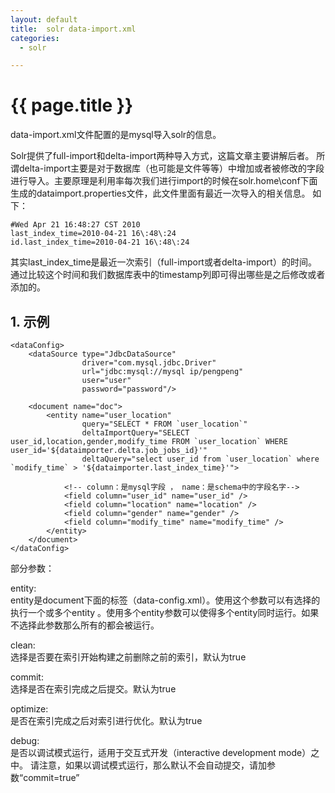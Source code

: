 ```yaml
---
layout: default
title:  solr data-import.xml
categories:
  - solr

---
```

# {{ page.title }}

data-import.xml文件配置的是mysql导入solr的信息。

Solr提供了full-import和delta-import两种导入方式，这篇文章主要讲解后者。
所谓delta-import主要是对于数据库（也可能是文件等等）中增加或者被修改的字段进行导入。主要原理是利用率每次我们进行import的时候在solr.home\conf下面生成的dataimport.properties文件，此文件里面有最近一次导入的相关信息。
如下：

    #Wed Apr 21 16:48:27 CST 2010
    last_index_time=2010-04-21 16\:48\:24
    id.last_index_time=2010-04-21 16\:48\:24

其实last_index_time是最近一次索引（full-import或者delta-import）的时间。
通过比较这个时间和我们数据库表中的timestamp列即可得出哪些是之后修改或者添加的。

## 1. 示例
  
   <?xml version="1.0" encoding="UTF-8"?>
    <dataConfig>
        <dataSource type="JdbcDataSource"
                    driver="com.mysql.jdbc.Driver"
                    url="jdbc:mysql://mysql ip/pengpeng"
                    user="user"
                    password="password"/>
    
        <document name="doc">
            <entity name="user_location"
                    query="SELECT * FROM `user_location`"
                    deltaImportQuery="SELECT user_id,location,gender,modify_time FROM `user_location` WHERE user_id='${dataimporter.delta.job_jobs_id}'"
                    deltaQuery="select user_id from `user_location` where `modify_time` > '${dataimporter.last_index_time}'">
    
                <!-- column：是mysql字段 ， name：是schema中的字段名字-->
                <field column="user_id" name="user_id" />
                <field column="location" name="location" />
                <field column="gender" name="gender" />
                <field column="modify_time" name="modify_time" />
            </entity>
        </document>
    </dataConfig>


部分参数：

entity:<br>
        entity是document下面的标签（data-config.xml）。使用这个参数可以有选择的执行一个或多个entity   。使用多个entity参数可以使得多个entity同时运行。如果不选择此参数那么所有的都会被运行。

clean:<br>
        选择是否要在索引开始构建之前删除之前的索引，默认为true

commit:<br>
        选择是否在索引完成之后提交。默认为true

optimize:<br>
        是否在索引完成之后对索引进行优化。默认为true

debug:<br>
        是否以调试模式运行，适用于交互式开发（interactive development mode）之中。
        请注意，如果以调试模式运行，那么默认不会自动提交，请加参数“commit=true”

